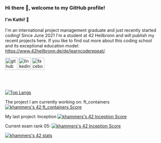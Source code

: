 ### Hi there 👋, welcome to my GitHub profile!
#### I'm Kathi! 🤗
I'm an international project management graduate and just recently started coding! Since June 2021 I'm a student at 42 Heilbronn and will publish my recent projects here. If you like to find out more about this coding school and its exceptional education model: https://www.42heilbronn.de/de/learncoderepeat/.

[<img src='https://cdn.jsdelivr.net/npm/simple-icons@3.0.1/icons/github.svg' alt='github' height='40'>](https://github.com/KHammerschmidt)  [<img src='https://cdn.jsdelivr.net/npm/simple-icons@3.0.1/icons/linkedin.svg' alt='linkedin' height='40'>](https://www.linkedin.com/in/katharina-hammerschmidt/)  [<img src='https://cdn.jsdelivr.net/npm/simple-icons@3.0.1/icons/facebook.svg' alt='facebook' height='40'>](https://www.facebook.com/katharina.hammerschmidt.5)  

<br/>
<br/>

[![Top Langs](https://github-readme-stats.vercel.app/api/top-langs/?username=KHammerschmidt)](https://github.com/anuraghazra/github-readme-stats)
<br/>


The project I am currently working on: ft_containers [![khammers's 42 ft_containers Score](https://badge42.vercel.app/api/v2/cl9mxvq9700780hl4msqc8saj/project/2774886)](https://github.com/JaeSeoKim/badge42)
<br/>

My last project: Inception [![khammers's 42 Inception Score](https://badge42.vercel.app/api/v2/cl9mxvq9700780hl4msqc8saj/project/2755234)](https://github.com/JaeSeoKim/badge42) 
<br/>

Current exam rank 05: [![khammers's 42 Inception Score](https://badge42.vercel.app/api/v2/cl9mxvq9700780hl4msqc8saj/project/2755234)](https://github.com/JaeSeoKim/badge42)
<br/>

[![khammers's 42 stats](https://badge42.vercel.app/api/v2/cl9mxvq9700780hl4msqc8saj/stats?cursusId=21&coalitionId=159)](https://github.com/JaeSeoKim/badge42)
